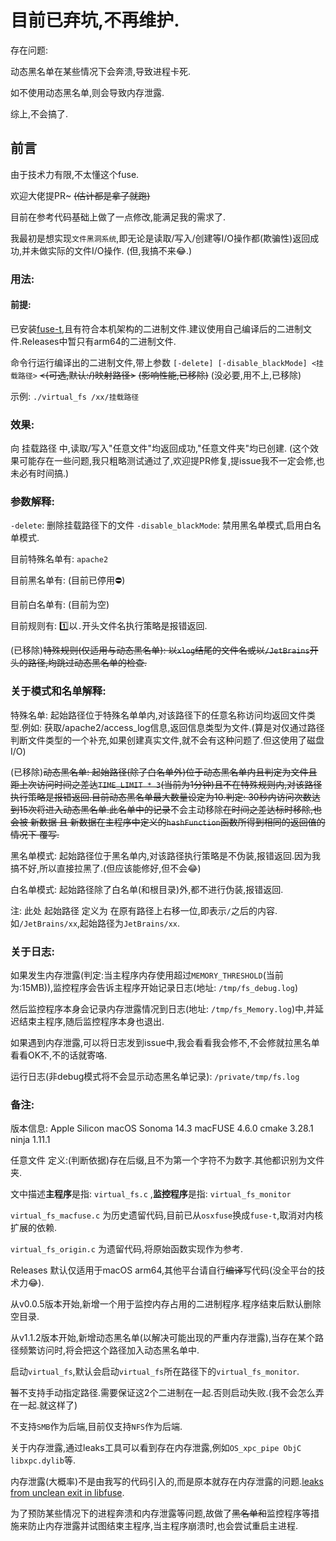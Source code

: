 # 目前已弃坑,不再维护.

存在问题:

动态黑名单在某些情况下会奔溃,导致进程卡死.

如不使用动态黑名单,则会导致内存泄露.

综上,不会搞了.

## 前言

由于技术力有限,不太懂这个fuse.

欢迎大佬提PR~  ~~(估计都是拿了就跑)~~

目前在参考代码基础上做了一点修改,能满足我的需求了.

我最初是想实现`文件黑洞系统`,即无论是读取/写入/创建等I/O操作都(欺骗性)返回成功,并未做实际的文件I/O操作. (但,我搞不来😂.)

### 用法:

#### 前提:

已安装[fuse-t](https://github.com/macos-fuse-t/fuse-t),且有符合本机架构的二进制文件.建议使用自己编译后的二进制文件.Releases中暂只有arm64的二进制文件.

命令行运行编译出的二进制文件,带上参数 `[-delete] [-disable_blackMode] <挂载路径>`  ~~<(可选,默认:/)映射路径>~~ ~~(影响性能,已移除)~~ (没必要,用不上,已移除)

示例: `./virtual_fs /xx/挂载路径`

### 效果: 

向 挂载路径 中,读取/写入"任意文件"均返回成功,"任意文件夹"均已创建. (这个效果可能存在一些问题,我只粗略测试通过了,欢迎提PR修复,提issue我不一定会修,也未必有时间搞.)

### 参数解释: 

`-delete`: 删除挂载路径下的文件 `-disable_blackMode`: 禁用黑名单模式,启用白名单模式.

目前特殊名单有: `apache2`

目前黑名单有: (目前已停用⛔️)

目前白名单有: (目前为空️)

目前规则有: 1️⃣以`.`开头文件名执行策略是报错返回.

(已移除)~~特殊规则(仅适用与动态黑名单): 以`xlog`结尾的文件名或以`/JetBrains`开头的路径,均跳过动态黑名单的检查.~~

### 关于模式和名单解释: 

特殊名单: 起始路径位于特殊名单单内,对该路径下的任意名称访问均返回文件类型.例如: 获取/apache2/access_log信息,返回信息类型为文件.(算是对仅通过路径判断文件类型的一个补充,如果创建真实文件,就不会有这种问题了.但这使用了磁盘I/O)

(已移除)~~动态黑名单: 起始路径(除了白名单外)位于动态黑名单内且判定为文件且距上次访问时间之差达`TIME_LIMIT * 3`(当前为1分钟)且不在特殊规则内,对该路径执行策略是报错返回.目前动态黑名单最大数量设定为10.判定: 30秒内访问次数达到15次将进入动态黑名单.此名单中的记录~~不会主动移除~~在时间之差达标时移除,也会被 新数据 且 新数据在主程序中定义的`hashFunction`函数所得到相同的返回值的情况下 覆写.~~

黑名单模式: 起始路径位于黑名单内,对该路径执行策略是不伪装,报错返回.因为我搞不好,所以直接拉黑了.(但应该能修好,但不会😂)

白名单模式: 起始路径除了白名单(和根目录)外,都不进行伪装,报错返回.

注: 此处 起始路径 定义为 在原有路径上右移一位,即表示`/`之后的内容.如`/JetBrains/xx`,起始路径为`JetBrains/xx`.

### 关于日志:

如果发生内存泄露(判定:当主程序内存使用超过`MEMORY_THRESHOLD`(当前为:15MB)),监控程序会告诉主程序开始记录日志(地址: `/tmp/fs_debug.log`)

然后监控程序本身会记录内存泄露情况到日志(地址: `/tmp/fs_Memory.log`)中,并延迟结束主程序,随后监控程序本身也退出.

如果遇到内存泄露,可以将日志发到issue中,我会看看我会修不,不会修就拉黑名单看看OK不,不的话就寄咯.

运行日志(非debug模式将不会显示动态黑名单记录): `/private/tmp/fs.log`

### 备注: 

版本信息: Apple Silicon macOS Sonoma 14.3 macFUSE 4.6.0 cmake 3.28.1 ninja 1.11.1

任意文件 定义:(判断依据)存在后缀,且不为第一个字符不为数字.其他都识别为文件夹. 

文中描述**主程序**是指: `virtual_fs.c` ,**监控程序**是指: `virtual_fs_monitor`

`virtual_fs_macfuse.c` 为历史遗留代码,目前已从`osxfuse`换成`fuse-t`,取消对内核扩展的依赖.

`virtual_fs_origin.c` 为遗留代码,将原始函数实现作为参考.

Releases 默认仅适用于macOS arm64,其他平台请自行~~编译~~写代码(没全平台的技术力😂).

从v0.0.5版本开始,新增一个用于监控内存占用的二进制程序.程序结束后默认删除空目录.

从v1.1.2版本开始,新增动态黑名单(以解决可能出现的严重内存泄露),当存在某个路径频繁访问时,将会把这个路径加入动态黑名单中.

启动`virtual_fs`,默认会启动`virtual_fs`所在路径下的`virtual_fs_monitor`.

~~暂~~不支持手动指定路径.需要保证这2个二进制在一起.否则启动失败.(我不会怎么弄在一起.就这样了)

不支持`SMB`作为后端,目前仅支持`NFS`作为后端.

关于内存泄露,通过leaks工具可以看到存在内存泄露,例如`OS_xpc_pipe ObjC libxpc.dylib`等.

内存泄露(大概率)不是由我写的代码引入的,而是原本就存在内存泄露的问题.[leaks from unclean exit in libfuse](https://github.com/macos-fuse-t/fuse-t/issues/52).

为了预防某些情况下的进程奔溃和内存泄露等问题,故做了~~黑名单和~~监控程序等措施来防止内存泄露并试图结束主程序,当主程序崩溃时,也会尝试重启主进程.


